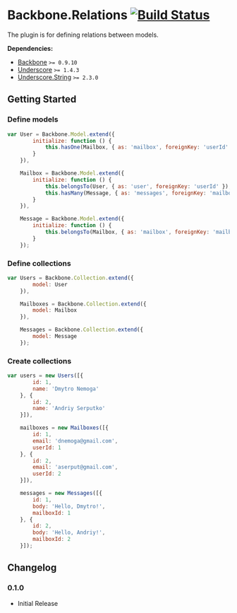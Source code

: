 ﻿[lnk]: https://travis-ci.org/DreamTheater/Backbone.Relations
[img]: https://secure.travis-ci.org/DreamTheater/Backbone.Relations.png

# Backbone.Relations [![Build Status][img]][lnk]
The plugin is for defining relations between models.

**Dependencies:**

  - [Backbone](https://github.com/documentcloud/backbone) `>= 0.9.10`
  - [Underscore](https://github.com/documentcloud/underscore) `>= 1.4.3`
  - [Underscore.String](https://github.com/epeli/underscore.string) `>= 2.3.0`

## Getting Started
### Define models
```js
var User = Backbone.Model.extend({
        initialize: function () {
            this.hasOne(Mailbox, { as: 'mailbox', foreignKey: 'userId' });
        }
    }),

    Mailbox = Backbone.Model.extend({
        initialize: function () {
            this.belongsTo(User, { as: 'user', foreignKey: 'userId' });
            this.hasMany(Message, { as: 'messages', foreignKey: 'mailboxId' });
        }
    }),

    Message = Backbone.Model.extend({
        initialize: function () {
            this.belongsTo(Mailbox, { as: 'mailbox', foreignKey: 'mailboxId' });
        }
    });
```

### Define collections
```js
var Users = Backbone.Collection.extend({
        model: User
    }),

    Mailboxes = Backbone.Collection.extend({
        model: Mailbox
    }),

    Messages = Backbone.Collection.extend({
        model: Message
    });
```

### Create collections
```js
var users = new Users([{
        id: 1,
        name: 'Dmytro Nemoga'
    }, {
        id: 2,
        name: 'Andriy Serputko'
    }]),

    mailboxes = new Mailboxes([{
        id: 1,
        email: 'dnemoga@gmail.com',
        userId: 1
    }, {
        id: 2,
        email: 'aserput@gmail.com',
        userId: 2
    }]),

    messages = new Messages([{
        id: 1,
        body: 'Hello, Dmytro!',
        mailboxId: 1
    }, {
        id: 2,
        body: 'Hello, Andriy!',
        mailboxId: 2
    }]);
```

## Changelog
### 0.1.0
  - Initial Release
